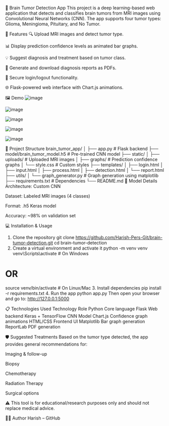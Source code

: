 
🧠 Brain Tumor Detection App
This project is a deep learning-based web application that detects and classifies brain tumors from MRI images using Convolutional Neural Networks (CNN). The app supports four tumor types: Glioma, Meningioma, Pituitary, and No Tumor.

🚀 Features
🔍 Upload MRI images and detect tumor type.

📊 Display prediction confidence levels as animated bar graphs.

💡 Suggest diagnosis and treatment based on tumor class.

📄 Generate and download diagnosis reports as PDFs.

🔐 Secure login/logout functionality.

🌐 Flask-powered web interface with Chart.js animations.

🖼️ Demo
![image](https://github.com/user-attachments/assets/de07b699-baa0-4a08-b256-4b703e96f88e)

![image](https://github.com/user-attachments/assets/75907a37-18bf-4af8-a2ef-5d78ca317e70)

![image](https://github.com/user-attachments/assets/c71a31fc-ba50-4c22-979e-9b2fda078ff2)

![image](https://github.com/user-attachments/assets/5344d460-9620-4a77-a3bf-5d3939cb354d)

![image](https://github.com/user-attachments/assets/dfbcb7c2-2563-4f64-9936-33c65d7b8b4c)

📁 Project Structure
brain_tumor_app/
│
├── app.py                    # Flask backend
├── model/brain_tumor_model.h5  # Pre-trained CNN model
├── static/
│   ├── uploads/             # Uploaded MRI images
│   ├── graphs/              # Prediction confidence graphs
│   └── style.css            # Custom styles
├── templates/
│   ├── login.html
│   ├── input.html
│   ├── process.html
│   ├── detection.html
│   └── report.html
├── utils/
│   └── graph_generator.py   # Graph generation using matplotlib
├── requirements.txt         # Dependencies
└── README.md
🧪 Model Details
Architecture: Custom CNN

Dataset: Labeled MRI images (4 classes)

Format: .h5 Keras model

Accuracy: ~98% on validation set

💻 Installation & Usage
1. Clone the repository
git clone https://github.com/Harish-Pers-Git/brain-tumor-detection.git
cd brain-tumor-detection
2. Create a virtual environment and activate it
python -m venv venv
venv\Scripts\activate  # On Windows
# OR
source venv/bin/activate  # On Linux/Mac
3. Install dependencies
pip install -r requirements.txt
4. Run the app
python app.py
Then open your browser and go to:
http://127.0.0.1:5000

📋 Technologies Used
Technology	Role
Python	Core language
Flask	Web backend
Keras + TensorFlow	CNN Model
Chart.js	Confidence graph animations
HTML/CSS	Frontend UI
Matplotlib	Bar graph generation
ReportLab	PDF generation

🛡️ Suggested Treatments
Based on the tumor type detected, the app provides general recommendations for:

Imaging & follow-up

Biopsy

Chemotherapy

Radiation Therapy

Surgical options

⚠️ This tool is for educational/research purposes only and should not replace medical advice.

🙋‍♂️ Author
Harish – GitHub
